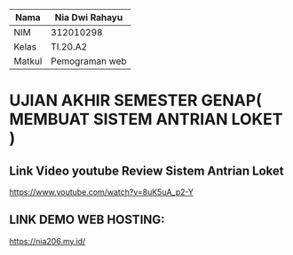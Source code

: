 | Nama          | Nia Dwi Rahayu |
|-------------- | ---------------|
| NIM           | 312010298      |
| Kelas         | TI.20.A2       |
| Matkul        | Pemograman web |

# UJIAN AKHIR SEMESTER GENAP( MEMBUAT SISTEM ANTRIAN LOKET )

## Link Video youtube Review Sistem Antrian Loket

 https://www.youtube.com/watch?v=8uK5uA_p2-Y

 ## LINK DEMO WEB HOSTING:
 
 https://nia206.my.id/